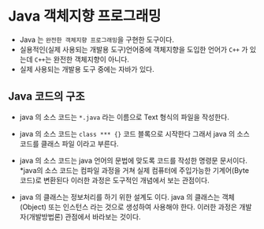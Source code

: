 # Java 객체지향 프로그래밍
* Java 는 `완전한 객체지향 프로그래밍`을 구현한 도구이다.
* 실용적인(실제 사용되는 개발용 도구)언어중에 객체지향을 도입한 언어가 `C++` 가 있는데 `C++`는 완전한 객체지향이 아니다.
* 실제 사용되는 개발용 도구 중에는 자바가 있다.

## Java 코드의 구조
* java 의 소스 코드는 `*.java` 라는 이름으로 Text 형식의 파일을 작성한다.
* java 의 소스 코드는 `class *** {}` 코드 블록으로 시작한다 그래서 java 의 소스 코드를 클래스 파일 이라고 부른다.

* java 의 소스 코드는 java 언어의 문법에 맞도록 코드를 작성한 명령문 문서이다.
*java의 소스 코드는 컴파일 과정을 거쳐 실제 컴퓨터에 주입가능한 기계어(Byte 코드)로 변환된다 이러한 과정은 도구적인 개념에서 보는 관점이다.
* java 의 클래스는 정보처리를 하기 위한 설계도 이다. java 의 클래스는 객체(Object) 또는 인스턴스 라는 것으로 생성하여 사용해야 한다. 이러한 과정은 개발자(개발방법론) 관점에서 바라보는 것이다. 